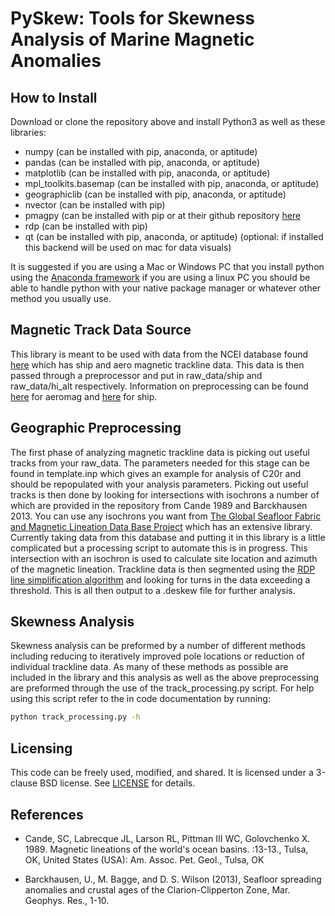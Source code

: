 # PySkew: Tools for Skewness Analysis of Marine Magnetic Anomalies

## How to Install

Download or clone the repository above and install Python3 as well as these libraries:  

- numpy (can be installed with pip, anaconda, or aptitude)
- pandas (can be installed with pip, anaconda, or aptitude)
- matplotlib (can be installed with pip, anaconda, or aptitude)
- mpl\_toolkits.basemap (can be installed with pip, anaconda, or aptitude)
- geographiclib (can be installed with pip, anaconda, or aptitude)
- nvector (can be installed with pip)
- pmagpy (can be installed with pip or at their github repository [here](https://github.com/PmagPy)
- rdp (can be installed with pip)
- qt (can be installed with pip, anaconda, or aptitude) (optional: if installed this backend will be used on mac for data visuals)

It is suggested if you are using a Mac or Windows PC that you install python using the [Anaconda framework](https://www.anaconda.com/download/#linux) if you are using a linux PC you should be able to handle python with your native package manager or whatever other method you usually use.

## Magnetic Track Data Source

This library is meant to be used with data from the NCEI database found [here](https://maps.ngdc.noaa.gov/viewers/geophysics/) which has ship and aero magnetic trackline data. This data is then passed through a preprocessor and put in raw\_data/ship and raw\_data/hi\_alt respectively. Information on preprocessing can be found [here](https://github.com/Caoimhinmg/PySkew/blob/master/raw\_data/hi_alt/README.md) for aeromag and [here](https://github.com/Caoimhinmg/PySkew/blob/master/raw_data/ship/README.md) for ship.

## Geographic Preprocessing

The first phase of analyzing magnetic trackline data is picking out useful tracks from your raw\_data. The parameters needed for this stage can be found in template.inp which gives an example for analysis of C20r and should be repopulated with your analysis parameters. Picking out useful tracks is then done by looking for intersections with isochrons a number of which are provided in the repository from Cande 1989 and Barckhausen 2013. You can use any isochrons you want from [The Global Seafloor Fabric and Magnetic Lineation Data Base Project](http://www.soest.hawaii.edu/PT/GSFML/) which has an extensive library. Currently taking data from this database and putting it in this library is a little complicated but a processing script to automate this is in progress. This intersection with an isochron is used to calculate site location and azimuth of the magnetic lineation. Trackline data is then segmented using the [RDP line simplification algorithm](https://en.wikipedia.org/wiki/Ramer%E2%80%93Douglas%E2%80%93Peucker_algorithm) and looking for turns in the data exceeding a threshold. This is all then output to a .deskew file for further analysis.  

## Skewness Analysis

Skewness analysis can be preformed by a number of different methods including reducing to iteratively improved pole locations or reduction of individual trackline data. As many of these methods as possible are included in the library and this analysis as well as the above preprocessing are preformed through the use of the track\_processing.py script. For help using this script refer to the in code documentation by running:  

```bash
python track_processing.py -h
```

## Licensing

This code can be freely used, modified, and shared. It is licensed under a 3-clause BSD license. See [LICENSE](https://github.com/Caoimhinmg/PySkew/blob/master/LICENSE) for details.

## References

- Cande, SC, Labrecque JL, Larson RL, Pittman III WC, Golovchenko X.  1989.  Magnetic lineations of the world's ocean basins. :13-13., Tulsa, OK, United States (USA): Am. Assoc. Pet. Geol., Tulsa, OK

- Barckhausen, U., M. Bagge, and D. S. Wilson (2013), Seafloor spreading anomalies and crustal ages of the Clarion-Clipperton Zone, Mar. Geophys. Res., 1-10.
